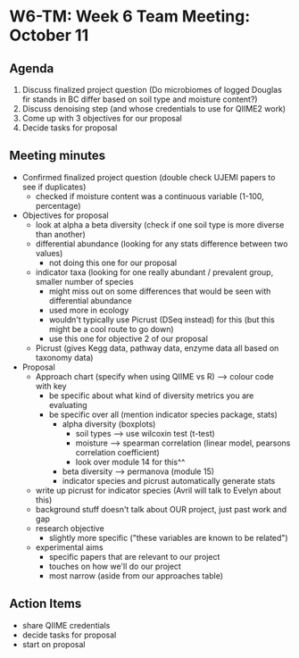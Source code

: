 # W6-TM: Week 6 Team Meeting: October 11

## Agenda

1. Discuss finalized project question (Do microbiomes of logged Douglas fir stands in BC differ based on soil type and moisture content?)
2. Discuss denoising step (and whose credentials to use for QIIME2 work)
3. Come up with 3 objectives for our proposal
4. Decide tasks for proposal

## Meeting minutes
* Confirmed finalized project question (double check UJEMI papers to see if duplicates)
    * checked if moisture content was a continuous variable (1-100, percentage)
* Objectives for proposal
    * look at alpha a beta diversity (check if one soil type is more diverse than another)
    * differential abundance (looking for any stats difference between two values)
      * not doing this one for our proposal
    * indicator taxa (looking for one really abundant / prevalent group, smaller number of species
      * might miss out on some differences that would be seen with differential abundance
      * used more in ecology
      * wouldn't typically use Picrust (DSeq instead) for this (but this might be a cool route to go down)
      * use this one for objective 2 of our proposal
    * Picrust (gives Kegg data, pathway data, enzyme data all based on taxonomy data)
* Proposal
    * Approach chart (specify when using QIIME vs R) --> colour code with key
      * be specific about what kind of diversity metrics you are evaluating
      * be specific over all (mention indicator species package, stats)
        * alpha diversity (boxplots)
          * soil types --> use wilcoxin test (t-test)
          * moisture --> spearman correlation (linear model, pearsons correlation coefficient)
          * look over module 14 for this^^
        * beta diversity --> permanova (module 15)
        * indicator species and picrust automatically generate stats
    * write up picrust for indicator species (Avril will talk to Evelyn about this)
    * background stuff doesn't talk about OUR project, just past work and gap
    * research objective
      * slightly more specific ("these variables are known to be related")
    * experimental aims
      * specific papers that are relevant to our project
      * touches on how we'll do our project
      * most narrow (aside from our approaches table)

## Action Items
* share QIIME credentials
* decide tasks for proposal
* start on proposal
